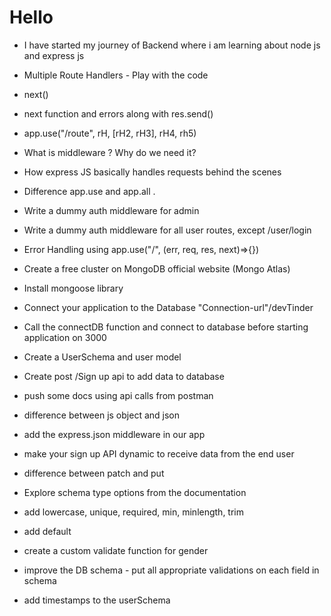 # Hello

- I have started my journey of Backend where i am learning about node js and express js

- Multiple Route Handlers - Play with the code
- next()
- next function and errors along with res.send()
- app.use("/route", rH, [rH2, rH3], rH4, rh5)
- What is middleware ? Why do we need it?
- How express JS basically handles requests behind the scenes
- Difference app.use and app.all .
- Write a dummy auth middleware for admin
- Write a dummy auth middleware for all user routes, except /user/login
- Error Handling using app.use("/", (err, req, res, next)=>{})

- Create a free cluster on MongoDB official website (Mongo Atlas)
- Install mongoose library
- Connect your application to the Database "Connection-url"/devTinder
- Call the connectDB function and connect to database before starting application on 3000
- Create a UserSchema and user model
- Create post /Sign up api to add data to database
- push some docs using api calls from postman

- difference between js object and json
- add the express.json middleware in our app
- make your sign up API dynamic to receive data from the end user
- difference between patch and put

- Explore schema type options from the documentation
- add lowercase, unique, required, min, minlength, trim
- add default
- create a custom validate function for gender
- improve the DB schema - put all appropriate validations on each field in schema
- add timestamps to the userSchema
